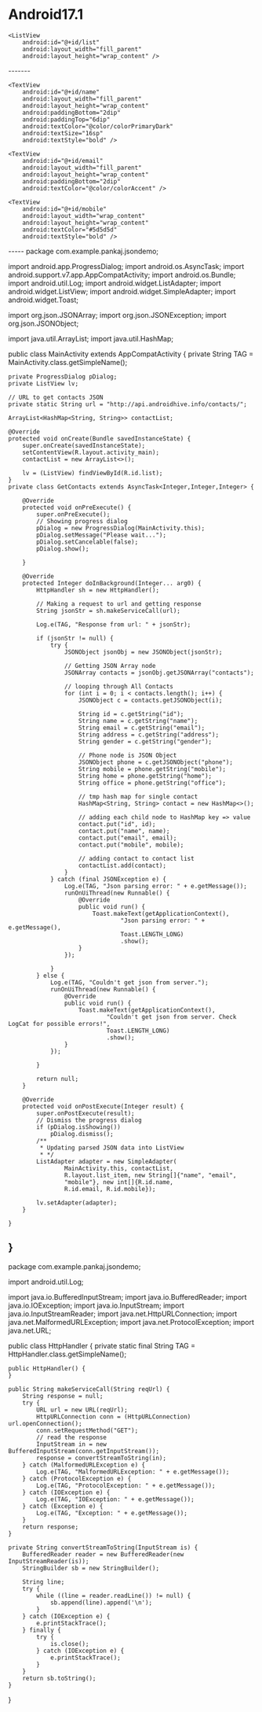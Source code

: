 # Android17.1
<?xml version="1.0" encoding="utf-8"?>
<RelativeLayout xmlns:android="http://schemas.android.com/apk/res/android"
    xmlns:tools="http://schemas.android.com/tools"
    android:layout_width="match_parent"
    android:layout_height="match_parent"
    tools:context="com.example.pankaj.jsondemo.MainActivity">

    <ListView
        android:id="@+id/list"
        android:layout_width="fill_parent"
        android:layout_height="wrap_content" />
</RelativeLayout>
-------
<?xml version="1.0" encoding="utf-8"?>
<LinearLayout xmlns:android="http://schemas.android.com/apk/res/android"
    android:layout_width="fill_parent"
    android:layout_height="wrap_content"
    android:orientation="vertical"
    android:padding="@dimen/activity_horizontal_margin">

    <TextView
        android:id="@+id/name"
        android:layout_width="fill_parent"
        android:layout_height="wrap_content"
        android:paddingBottom="2dip"
        android:paddingTop="6dip"
        android:textColor="@color/colorPrimaryDark"
        android:textSize="16sp"
        android:textStyle="bold" />

    <TextView
        android:id="@+id/email"
        android:layout_width="fill_parent"
        android:layout_height="wrap_content"
        android:paddingBottom="2dip"
        android:textColor="@color/colorAccent" />

    <TextView
        android:id="@+id/mobile"
        android:layout_width="wrap_content"
        android:layout_height="wrap_content"
        android:textColor="#5d5d5d"
        android:textStyle="bold" />
</LinearLayout>
-----
package com.example.pankaj.jsondemo;

import android.app.ProgressDialog;
import android.os.AsyncTask;
import android.support.v7.app.AppCompatActivity;
import android.os.Bundle;
import android.util.Log;
import android.widget.ListAdapter;
import android.widget.ListView;
import android.widget.SimpleAdapter;
import android.widget.Toast;

import org.json.JSONArray;
import org.json.JSONException;
import org.json.JSONObject;

import java.util.ArrayList;
import java.util.HashMap;

public class MainActivity extends AppCompatActivity {
    private String TAG = MainActivity.class.getSimpleName();

    private ProgressDialog pDialog;
    private ListView lv;

    // URL to get contacts JSON
    private static String url = "http://api.androidhive.info/contacts/";

    ArrayList<HashMap<String, String>> contactList;

    @Override
    protected void onCreate(Bundle savedInstanceState) {
        super.onCreate(savedInstanceState);
        setContentView(R.layout.activity_main);
        contactList = new ArrayList<>();

        lv = (ListView) findViewById(R.id.list);
    }
    private class GetContacts extends AsyncTask<Integer,Integer,Integer> {

        @Override
        protected void onPreExecute() {
            super.onPreExecute();
            // Showing progress dialog
            pDialog = new ProgressDialog(MainActivity.this);
            pDialog.setMessage("Please wait...");
            pDialog.setCancelable(false);
            pDialog.show();

        }

        @Override
        protected Integer doInBackground(Integer... arg0) {
            HttpHandler sh = new HttpHandler();

            // Making a request to url and getting response
            String jsonStr = sh.makeServiceCall(url);

            Log.e(TAG, "Response from url: " + jsonStr);

            if (jsonStr != null) {
                try {
                    JSONObject jsonObj = new JSONObject(jsonStr);

                    // Getting JSON Array node
                    JSONArray contacts = jsonObj.getJSONArray("contacts");

                    // looping through All Contacts
                    for (int i = 0; i < contacts.length(); i++) {
                        JSONObject c = contacts.getJSONObject(i);

                        String id = c.getString("id");
                        String name = c.getString("name");
                        String email = c.getString("email");
                        String address = c.getString("address");
                        String gender = c.getString("gender");

                        // Phone node is JSON Object
                        JSONObject phone = c.getJSONObject("phone");
                        String mobile = phone.getString("mobile");
                        String home = phone.getString("home");
                        String office = phone.getString("office");

                        // tmp hash map for single contact
                        HashMap<String, String> contact = new HashMap<>();

                        // adding each child node to HashMap key => value
                        contact.put("id", id);
                        contact.put("name", name);
                        contact.put("email", email);
                        contact.put("mobile", mobile);

                        // adding contact to contact list
                        contactList.add(contact);
                    }
                } catch (final JSONException e) {
                    Log.e(TAG, "Json parsing error: " + e.getMessage());
                    runOnUiThread(new Runnable() {
                        @Override
                        public void run() {
                            Toast.makeText(getApplicationContext(),
                                    "Json parsing error: " + e.getMessage(),
                                    Toast.LENGTH_LONG)
                                    .show();
                        }
                    });

                }
            } else {
                Log.e(TAG, "Couldn't get json from server.");
                runOnUiThread(new Runnable() {
                    @Override
                    public void run() {
                        Toast.makeText(getApplicationContext(),
                                "Couldn't get json from server. Check LogCat for possible errors!",
                                Toast.LENGTH_LONG)
                                .show();
                    }
                });

            }

            return null;
        }

        @Override
        protected void onPostExecute(Integer result) {
            super.onPostExecute(result);
            // Dismiss the progress dialog
            if (pDialog.isShowing())
                pDialog.dismiss();
            /**
             * Updating parsed JSON data into ListView
             * */
            ListAdapter adapter = new SimpleAdapter(
                    MainActivity.this, contactList,
                    R.layout.list_item, new String[]{"name", "email",
                    "mobile"}, new int[]{R.id.name,
                    R.id.email, R.id.mobile});

            lv.setAdapter(adapter);
        }

    }
}
-------------
package com.example.pankaj.jsondemo;


import android.util.Log;

import java.io.BufferedInputStream;
import java.io.BufferedReader;
import java.io.IOException;
import java.io.InputStream;
import java.io.InputStreamReader;
import java.net.HttpURLConnection;
import java.net.MalformedURLException;
import java.net.ProtocolException;
import java.net.URL;

public class HttpHandler {
    private static final String TAG = HttpHandler.class.getSimpleName();

    public HttpHandler() {
    }

    public String makeServiceCall(String reqUrl) {
        String response = null;
        try {
            URL url = new URL(reqUrl);
            HttpURLConnection conn = (HttpURLConnection) url.openConnection();
            conn.setRequestMethod("GET");
            // read the response
            InputStream in = new BufferedInputStream(conn.getInputStream());
            response = convertStreamToString(in);
        } catch (MalformedURLException e) {
            Log.e(TAG, "MalformedURLException: " + e.getMessage());
        } catch (ProtocolException e) {
            Log.e(TAG, "ProtocolException: " + e.getMessage());
        } catch (IOException e) {
            Log.e(TAG, "IOException: " + e.getMessage());
        } catch (Exception e) {
            Log.e(TAG, "Exception: " + e.getMessage());
        }
        return response;
    }

    private String convertStreamToString(InputStream is) {
        BufferedReader reader = new BufferedReader(new InputStreamReader(is));
        StringBuilder sb = new StringBuilder();

        String line;
        try {
            while ((line = reader.readLine()) != null) {
                sb.append(line).append('\n');
            }
        } catch (IOException e) {
            e.printStackTrace();
        } finally {
            try {
                is.close();
            } catch (IOException e) {
                e.printStackTrace();
            }
        }
        return sb.toString();
    }
}


